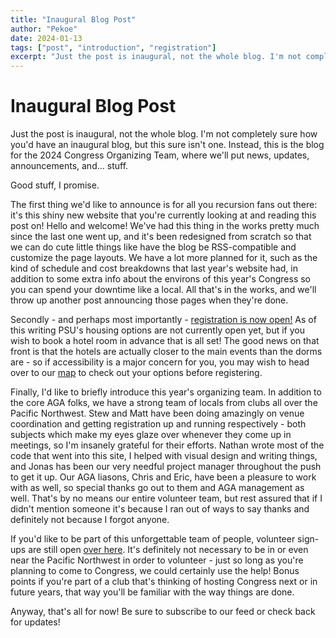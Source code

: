 ```yaml
---
title: "Inaugural Blog Post"
author: "Pekoe"
date: 2024-01-13
tags: ["post", "introduction", "registration"]
excerpt: "Just the post is inaugural, not the whole blog. I'm not completely sure how you'd have an inaugural blog, but this sure isn't one. Instead, this is the blog for the 2024 Congress Organizing Team, where we'll put news, updates, announcements, and... stuff."
---
```


# Inaugural Blog Post

Just the post is inaugural, not the whole blog. I'm not completely sure how you'd have an inaugural blog, but this sure isn't one. Instead, this is the blog for the 2024 Congress Organizing Team, where we'll put news, updates, announcements, and... stuff.

Good stuff, I promise.

The first thing we'd like to announce is for all you recursion fans out there: it's this shiny new website that you're currently looking at and reading this post on! Hello and welcome! We've had this thing in the works pretty much since the last one went up, and it's been redesigned from scratch so that we can do cute little things like have the blog be RSS-compatible and customize the page layouts. We have a lot more planned for it, such as the kind of schedule and cost breakdowns that last year's website had, in addition to some extra info about the environs of this year's Congress so you can spend your downtime like a local. All that's in the works, and we'll throw up another post announcing those pages when they're done.

Secondly - and perhaps most importantly - <a href="/website/registration"><!-- link to registration page-->registration is now open!</a> As of this writing PSU's housing options are not currently open yet, but if you wish to book a hotel room in advance that is all set! The good news on that front is that the hotels are actually closer to the main events than the dorms are - so if accessibility is a major concern for you, you may wish to head over to our <a href=""><!--link to lodging and transportation area of main page-->map</a> to check out your options before registering.

Finally, I'd like to briefly introduce this year's organizing team. In addition to the core AGA folks, we have a strong team of locals from clubs all over the Pacific Northwest. Stew and Matt have been doing amazingly on venue coordination and getting registration up and running respectively - both subjects which make my eyes glaze over whenever they come up in meetings, so I'm insanely grateful for their efforts. Nathan wrote most of the code that went into this site, I helped with visual design and writing things, and Jonas has been our very needful project manager throughout the push to get it up. Our AGA liasons, Chris and Eric, have been a pleasure to work with as well, so special thanks go out to them and AGA management as well. That's by no means our entire volunteer team, but rest assured that if I didn't mention someone it's because I ran out of ways to say thanks and definitely not because I forgot anyone.

If you'd like to be part of this unforgettable team of people, volunteer sign-ups are still open <a href="https://docs.google.com/forms/d/e/1FAIpQLSci8gvxRrMP1E0mj8BbuebygzjRSwDY-XM4c0y6J_9yquZSBA/viewform">over here</a>. It's definitely not necessary to be in or even near the Pacific Northwest in order to volunteer - just so long as you're planning to come to Congress, we could certainly use the help! Bonus points if you're part of a club that's thinking of hosting Congress next or in future years, that way you'll be familiar with the way things are done.

Anyway, that's all for now! Be sure to subscribe to our feed or check back for updates!
